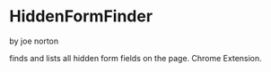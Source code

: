 HiddenFormFinder
================
  
by joe norton  
  
finds and lists all hidden form fields on the page. Chrome Extension.
